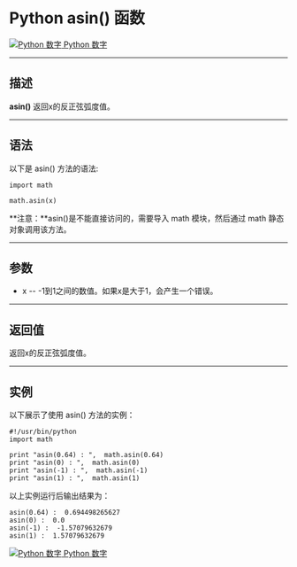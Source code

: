 Python asin() 函数
================

 [![Python 数字](../images/up.gif) Python 数字](python-numbers.html)

* * *

描述
--

**asin()** 返回x的反正弦弧度值。

* * *

语法
--

以下是 asin() 方法的语法:
```
import math

math.asin(x)
```
**注意：**asin()是不能直接访问的，需要导入 math 模块，然后通过 math 静态对象调用该方法。

* * *

参数
--

*   x -- -1到1之间的数值。如果x是大于1，会产生一个错误。

* * *

返回值
---

返回x的反正弦弧度值。

* * *

实例
--

以下展示了使用 asin() 方法的实例：
```
#!/usr/bin/python
import math

print "asin(0.64) : ",  math.asin(0.64)
print "asin(0) : ",  math.asin(0)
print "asin(-1) : ",  math.asin(-1)
print "asin(1) : ",  math.asin(1)
```
以上实例运行后输出结果为：
```
asin(0.64) :  0.694498265627
asin(0) :  0.0
asin(-1) :  -1.57079632679
asin(1) :  1.57079632679
```
 [![Python 数字](../images/up.gif) Python 数字](python-numbers.html)
